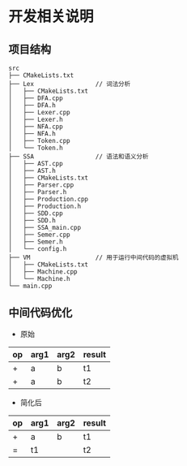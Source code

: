 # 开发相关说明

## 项目结构

```
src
├── CMakeLists.txt
├── Lex                 // 词法分析
│   ├── CMakeLists.txt
│   ├── DFA.cpp
│   ├── DFA.h
│   ├── Lexer.cpp
│   ├── Lexer.h
│   ├── NFA.cpp
│   ├── NFA.h
│   ├── Token.cpp
│   └── Token.h
├── SSA                 // 语法和语义分析
│   ├── AST.cpp
│   ├── AST.h
│   ├── CMakeLists.txt
│   ├── Parser.cpp
│   ├── Parser.h
│   ├── Production.cpp
│   ├── Production.h
│   ├── SDD.cpp
│   ├── SDD.h
│   ├── SSA_main.cpp
│   ├── Semer.cpp
│   ├── Semer.h
│   └── config.h
├── VM                  // 用于运行中间代码的虚拟机
│   ├── CMakeLists.txt
│   ├── Machine.cpp
│   └── Machine.h
└── main.cpp
```

## 中间代码优化

- 原始

op|arg1|arg2|result
---|---|---|---
+|a|b|t1
+|a|b|t2

- 简化后

op|arg1|arg2|result
---|---|---|---
+|a|b|t1
=|t1||t2

